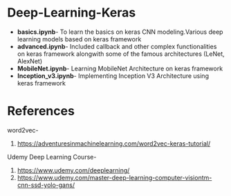 # Deep-Learning-Keras
* **basics.ipynb**- To learn the basics on keras CNN modeling.Various deep learning models based on keras framework
* **advanced.ipynb**- Included callback and other complex functionalities on keras framework alongwith some of the famous architectures (LeNet, AlexNet)
* **MobileNet.ipynb**- Learning MobileNet Architecture on keras framework
* **Inception_v3.ipynb**- Implementing Inception V3 Architecture using keras framework

# References
word2vec-
1. https://adventuresinmachinelearning.com/word2vec-keras-tutorial/

Udemy Deep Learning Course-
1. https://www.udemy.com/deeplearning/<br>
2. https://www.udemy.com/master-deep-learning-computer-visiontm-cnn-ssd-yolo-gans/<br>


